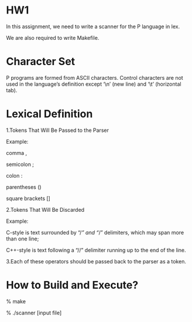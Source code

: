 # HW1

In this assignment, we need to write a scanner for the P language in lex.

We are also required to write Makefile.

# Character Set

P programs are formed from ASCII characters. Control characters are not used in the language’s definition except ‘\n’ (new line) and ‘\t’ (horizontal tab).

# Lexical Definition

1.Tokens That Will Be Passed to the Parser

Example:

 comma , 
 
 semicolon ; 
 
 colon :
 
 parentheses ()
 
 square brackets []
 
2.Tokens That Will Be Discarded

Example:

C-style is text surrounded by “/*” and “*/” delimiters, which may span more than one line; 

C++-style is text following a “//” delimiter running up to the end of the line.

3.Each of these operators should be passed back to the parser as a token.

# How to Build and Execute?

% make

% ./scanner [input file]
